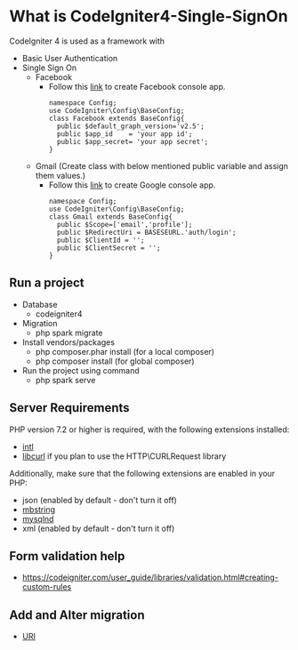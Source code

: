 # What is CodeIgniter4-Single-SignOn
CodeIgniter 4 is used as a framework with
- Basic User Authentication
- Single Sign On
  - Facebook
    - Follow this [link](https://www.cloudways.com/blog/add-facebook-login-in-php/) to create Facebook console app.
      ```
      namespace Config;
      use CodeIgniter\Config\BaseConfig;
      class Facebook extends BaseConfig{
        public $default_graph_version='v2.5';
        public $app_id    = 'your app id';
        public $app_secret= 'your app secret';
      }
  - Gmail (Create class with below mentioned public variable and assign them values.)
    - Follow this [link](https://www.webslesson.info/2019/09/how-to-make-login-with-google-account-using-php.html) to create Google console app.
      ```
      namespace Config;
      use CodeIgniter\Config\BaseConfig;
      class Gmail extends BaseConfig{
        public $Scope=['email','profile'];
        public $RedirectUri = BASESEURL.'auth/login';
        public $ClientId = '';
        public $ClientSecret = ''; 
      }
      ```
      
## Run a project
  - Database
    - codeigniter4 
  - Migration
    - php spark migrate
  - Install vendors/packages
    - php composer.phar install (for a local composer) 
    - php composer install (for global composer) 
  - Run the project using command
    - php spark serve
  
## Server Requirements
PHP version 7.2 or higher is required, with the following extensions installed: 

- [intl](http://php.net/manual/en/intl.requirements.php)
- [libcurl](http://php.net/manual/en/curl.requirements.php) if you plan to use the HTTP\CURLRequest library

Additionally, make sure that the following extensions are enabled in your PHP:

- json (enabled by default - don't turn it off)
- [mbstring](http://php.net/manual/en/mbstring.installation.php)
- [mysqlnd](http://php.net/manual/en/mysqlnd.install.php)
- xml (enabled by default - don't turn it off)

## Form validation help
- https://codeigniter.com/user_guide/libraries/validation.html#creating-custom-rules

## Add and Alter migration
- [URI](https://codeigniter4.github.io/userguide/dbmgmt/forge.html)

